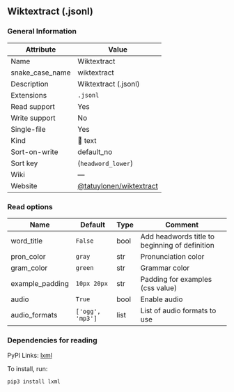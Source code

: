 ## Wiktextract (.jsonl)

### General Information

| Attribute       | Value                                                                |
| --------------- | -------------------------------------------------------------------- |
| Name            | Wiktextract                                                          |
| snake_case_name | wiktextract                                                          |
| Description     | Wiktextract (.jsonl)                                                 |
| Extensions      | `.jsonl`                                                             |
| Read support    | Yes                                                                  |
| Write support   | No                                                                   |
| Single-file     | Yes                                                                  |
| Kind            | 📝 text                                                               |
| Sort-on-write   | default_no                                                           |
| Sort key        | (`headword_lower`)                                                   |
| Wiki            | ―                                                                    |
| Website         | [@tatuylonen/wiktextract](https://github.com/tatuylonen/wiktextract) |

### Read options

| Name            | Default          | Type | Comment                                        |
| --------------- | ---------------- | ---- | ---------------------------------------------- |
| word_title      | `False`          | bool | Add headwords title to beginning of definition |
| pron_color      | `gray`           | str  | Pronunciation color                            |
| gram_color      | `green`          | str  | Grammar color                                  |
| example_padding | `10px 20px`      | str  | Padding for examples (css value)               |
| audio           | `True`           | bool | Enable audio                                   |
| audio_formats   | `['ogg', 'mp3']` | list | List of audio formats to use                   |

### Dependencies for reading

PyPI Links: [lxml](https://pypi.org/project/lxml)

To install, run:

```sh
pip3 install lxml
```
